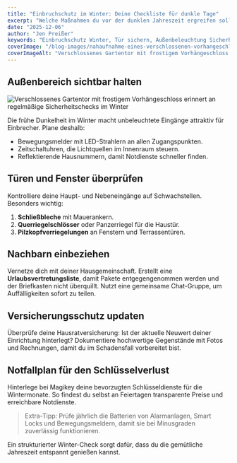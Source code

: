 ```yaml
---
title: "Einbruchschutz im Winter: Deine Checkliste für dunkle Tage"
excerpt: "Welche Maßnahmen du vor der dunklen Jahreszeit ergreifen solltest, um Türen, Fenster und Außenbereiche wirksam zu sichern."
date: "2025-12-06"
author: "Jen Preißer"
keywords: "Einbruchschutz Winter, Tür sichern, Außenbeleuchtung Sicherheit"
coverImage: "/blog-images/nahaufnahme-eines-verschlossenen-vorhangeschlosses.jpg"
coverImageAlt: "Verschlossenes Gartentor mit frostigem Vorhängeschloss erinnert an regelmäßige Sicherheitschecks im Winter"
---
```


## Außenbereich sichtbar halten

![Verschlossenes Gartentor mit frostigem Vorhängeschloss erinnert an regelmäßige Sicherheitschecks im Winter](/blog-images/nahaufnahme-eines-verschlossenen-vorhangeschlosses.jpg)

Die frühe Dunkelheit im Winter macht unbeleuchtete Eingänge attraktiv für Einbrecher. Plane deshalb:

- Bewegungsmelder mit LED-Strahlern an allen Zugangspunkten.
- Zeitschaltuhren, die Lichtquellen im Innenraum steuern.
- Reflektierende Hausnummern, damit Notdienste schneller finden.

## Türen und Fenster überprüfen

Kontrolliere deine Haupt- und Nebeneingänge auf Schwachstellen. Besonders wichtig:

1. **Schließbleche** mit Mauerankern.
2. **Querriegelschlösser** oder Panzerriegel für die Haustür.
3. **Pilzkopfverriegelungen** an Fenstern und Terrassentüren.

## Nachbarn einbeziehen

Vernetze dich mit deiner Hausgemeinschaft. Erstellt eine **Urlaubsvertretungsliste**, damit Pakete entgegengenommen werden und der Briefkasten nicht überquillt. Nutzt eine gemeinsame Chat-Gruppe, um Auffälligkeiten sofort zu teilen.

## Versicherungsschutz updaten

Überprüfe deine Hausratversicherung: Ist der aktuelle Neuwert deiner Einrichtung hinterlegt? Dokumentiere hochwertige Gegenstände mit Fotos und Rechnungen, damit du im Schadensfall vorbereitet bist.

## Notfallplan für den Schlüsselverlust

Hinterlege bei Magikey deine bevorzugten Schlüsseldienste für die Wintermonate. So findest du selbst an Feiertagen transparente Preise und erreichbare Notdienste.

> Extra-Tipp: Prüfe jährlich die Batterien von Alarmanlagen, Smart Locks und Bewegungsmeldern, damit sie bei Minusgraden zuverlässig funktionieren.

Ein strukturierter Winter-Check sorgt dafür, dass du die gemütliche Jahreszeit entspannt genießen kannst.
